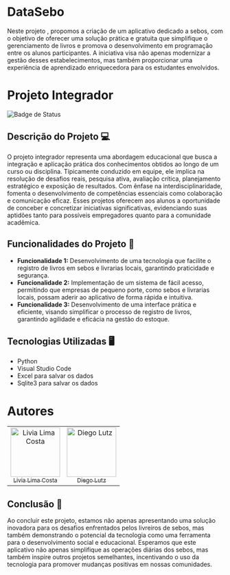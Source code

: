 # DataSebo
Neste projeto , propomos a criação de um aplicativo dedicado a sebos, com o objetivo de oferecer uma solução prática e gratuita que simplifique o gerenciamento de livros e promova o desenvolvimento em programação entre os alunos participantes. A iniciativa visa não apenas modernizar a gestão desses estabelecimentos, mas também proporcionar uma experiência de aprendizado enriquecedora para os estudantes envolvidos.

# Projeto Integrador

![Badge de Status](https://img.shields.io/badge/Status-DESENVOLVENDO-yellow)

## Descrição do Projeto 💻

O projeto integrador representa uma abordagem educacional que busca a integração e aplicação prática dos conhecimentos obtidos ao longo de um curso ou disciplina. Típicamente conduzido em equipe, ele implica na resolução de desafios reais, pesquisa ativa, avaliação crítica, planejamento estratégico e exposição de resultados. Com ênfase na interdisciplinaridade, fomenta o desenvolvimento de competências essenciais como colaboração e comunicação eficaz. Esses projetos oferecem aos alunos a oportunidade de conceber e concretizar iniciativas significativas, evidenciando suas aptidões tanto para possíveis empregadores quanto para a comunidade acadêmica.

## Funcionalidades do Projeto :hammer:

- **Funcionalidade 1:** Desenvolvimento de uma tecnologia que facilite o registro de livros em sebos e livrarias locais, garantindo praticidade e segurança.
- **Funcionalidade 2:** Implementação de um sistema de fácil acesso, permitindo que empresas de pequeno porte, como sebos e livrarias locais, possam aderir ao aplicativo de forma rápida e intuitiva.
- **Funcionalidade 3:** Desenvolvimento de uma interface prática e eficiente, visando simplificar o processo de registro de livros, garantindo agilidade e eficácia na gestão do estoque.


<!--## Acesso ao Projeto 📁

[<img src="https://cdn.icon-icons.com/icons2/2429/PNG/512/figma_logo_icon_147289.png" alt="Figma" width="115">](https://www.figma.com/file/h42752sAezu9U5DWuWudta/Untitled?type=design&node-id=0%3A1&mode=design&t=6NDp4RLg5tayW5L4-1)

O link acima levará você até a plataforma do Figma, lá será possível ver a parte visual de como seria o projeto rodando como um aplicativo nos celulares.

## Abrir e Rodar o Projeto 🛠️

O link acima levará você até a plataforma do Figma, lá será possível ver a parte visual de como seria o projeto rodando como um aplicativo nos celulares.-->

## Tecnologias Utilizadas 🖥️

- Python
- Visual Studio Code
- Excel para salvar os dados
- Sqlite3 para salvar os dados

# Autores

<table>
  <tr>
    <td align="center">
      <a href="https://github.com/LiviaLimaCosta">
        <img loading="lazy" src="https://avatars.githubusercontent.com/u/90811466?v=4" width=115 alt="Livia Lima Costa">
        <br>
        <sub>Livia Lima Costa</sub>
      </a>
    </td>
   <td align="center">
      <a href="https://github.com/Lutzzzz">
        <img loading="lazy" src="https://avatars.githubusercontent.com/u/161089530?v=4" width=115 alt="Diego Lutz">
        <br>
        <sub>Diego Lutz</sub>
      </a>
    </td>    
  </tr>
</table>


## Conclusão 📕

Ao concluir este projeto, estamos não apenas apresentando uma solução inovadora para os desafios enfrentados pelos livreiros de sebos, mas também demonstrando o potencial da tecnologia como uma ferramenta para o desenvolvimento social e educacional. Esperamos que este aplicativo não apenas simplifique as operações diárias dos sebos, mas também inspire outros projetos semelhantes, incentivando o uso da tecnologia para promover mudanças positivas em nossas comunidades.
